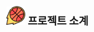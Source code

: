 # <img src="/src/main/webapp/resources/img/icon/logo.png"  width="50px" height="50px"></img> 프로젝트 소계
